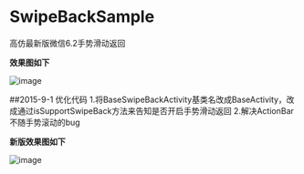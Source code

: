 # SwipeBackSample
高仿最新版微信6.2手势滑动返回

**效果图如下**

![image](https://github.com/hanhailong/SwipeBackSample/blob/master/screenshot/screenshot.gif?raw=true)

##2015-9-1 优化代码
1.将BaseSwipeBackActivity基类名改成BaseActivity，改成通过isSupportSwipeBack方法来告知是否开启手势滑动返回
2.解决ActionBar不随手势滚动的bug

**新版效果图如下**

![image](https://github.com/hanhailong/SwipeBackSample/blob/master/screenshot/swipeback.gif?raw=true)
